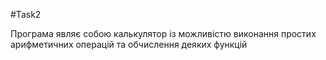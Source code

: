 #Task2

Програма являє собою калькулятор із можливістю виконання простих арифметичних операцій та обчислення деяких функцій
